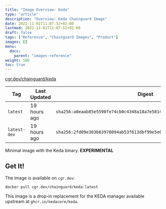 ```yaml
---
title: "Image Overview: Keda"
type: "article"
description: "Overview: Keda Chainguard Image"
date: 2022-11-01T11:07:52+02:00
lastmod: 2022-11-01T11:07:52+02:00
draft: false
tags: ["Reference", "Chainguard Images", "Product"]
images: []
menu:
  docs:
    parent: "images-reference"
weight: 500
toc: true
---
```


[cgr.dev/chainguard/keda](https://github.com/chainguard-images/images/tree/main/images/keda)

| Tag          | Last Updated | Digest                                                                    |
|--------------|--------------|---------------------------------------------------------------------------|
| `latest`     | 19 hours ago | `sha256:a0eaab85e5590fe74cb0c4348a18a7e5814f89b31919eaad3495ae29b937c99d` |
| `latest-dev` | 19 hours ago | `sha256:2fd09e303b63978094ab53f613dbf99e5e6b70a087162768f4da5922157a8ceb` |



Minimal image with the Keda binary. **EXPERIMENTAL**

## Get It!

The image is available on `cgr.dev`:

```
docker pull cgr.dev/chainguard/keda:latest
```

This image is a drop-in replacement for the KEDA manager available upstream at `ghcr.io/kedacore/keda`.
